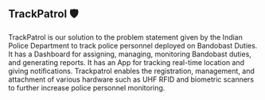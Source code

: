 ## TrackPatrol 🛡️

TrackPatrol is our solution to the problem statement given by the Indian Police Department to track police personnel deployed on Bandobast Duties.
It has a Dashboard for assigning, managing, monitoring Bandobast duties, and generating reports.
It has an App for tracking real-time location and giving notifications. 
Trackpatrol enables the registration, management, and attachment of various hardware such as UHF RFID and biometric scanners to further increase police personnel monitoring. 
<!--

**Here are some ideas to get you started:**
🙋‍♀️ A short introduction - what is your organization all about?
🌈 Contribution guidelines - how can the community get involved?
👩‍💻 Useful resources - where can the community find your docs? Is there anything else the community should know?
🍿 Fun facts - what does your team eat for breakfast?
🧙 Remember, you can do mighty things with the power of [Markdown](https://docs.github.com/github/writing-on-github/getting-started-with-writing-and-formatting-on-github/basic-writing-and-formatting-syntax)
-->
